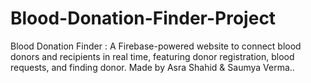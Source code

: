 # Blood-Donation-Finder-Project
Blood Donation Finder : A Firebase-powered website to connect blood donors and recipients in real time, featuring donor registration, blood requests, and finding donor. Made by  Asra Shahid &amp; Saumya Verma..
